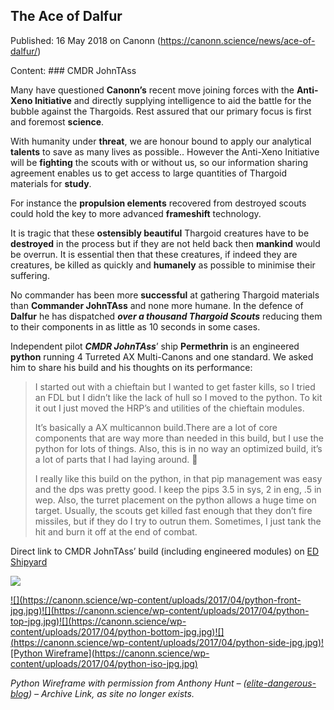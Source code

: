 ## The Ace of Dalfur

Published: 16 May 2018 on Canonn (https://canonn.science/news/ace-of-dalfur/)

Content: ### CMDR JohnTAss

Many have questioned **Canonn’s** recent move joining forces with the **Anti-Xeno Initiative** and directly supplying intelligence to aid the battle for the bubble against the Thargoids. Rest assured that our primary focus is first and foremost **science**.

With humanity under **threat**, we are honour bound to apply our analytical **talents** to save as many lives as possible.. However the Anti-Xeno Initiative will be **fighting** the scouts with or without us, so our information sharing agreement enables us to get access to large quantities of Thargoid materials for **study**.

For instance the **propulsion elements** recovered from destroyed scouts could hold the key to more advanced **frameshift** technology.

It is tragic that these **ostensibly beautiful** Thargoid creatures have to be **destroyed** in the process but if they are not held back then **mankind** would be overrun. It is essential then that these creatures, if indeed they are creatures, be killed as quickly and **humanely** as possible to minimise their suffering.

No commander has been more **successful** at gathering Thargoid materials than **Commander JohnTAss** and none more humane. In the defence of **Dalfur** he has dispatched ***over a thousand Thargoid Scouts*** reducing them to their components in as little as 10 seconds in some cases.

Independent pilot ***CMDR JohnTAss***’ ship **Permethrin** is an engineered **python** running 4 Turreted AX Multi-Canons and one standard. We asked him to share his build and his thoughts on its performance:

> 
> I started out with a chieftain but I wanted to get faster kills, so I tried an FDL but I didn’t like the lack of hull so I moved to the python. To kit it out I just moved the HRP’s and utilities of the chieftain modules.
> 
> 
> It’s basically a AX multicannon build.There are a lot of core components that are way more than needed in this build, but I use the python for lots of things. Also, this is in no way an optimized build, it’s a lot of parts that I had laying around. 🙂
> 
> 
> I really like this build on the python, in that pip management was easy and the dps was pretty good. I keep the pips 3.5 in sys, 2 in eng, .5 in wep. Also, the turret placement on the python allows a huge time on target. Usually, the scouts get killed fast enough that they don’t fire missiles, but if they do I try to outrun them. Sometimes, I just tank the hit and burn it off at the end of combat.

Direct link to CMDR JohnTAss’ build (including engineered modules) on [ED Shipyard](https://edsy.org/#/L=C50H4C0S3,L5J0L5J0L5J0L3v0Hf60,DBwG5G716004qpD8u00CxBoGf7iKf7iOf7iDBwG5G716004qpD8u00CxBoGf7iKf7iOf7iDBwG5G716004qpD8u00CxBoGf7iKf7iOf7iEB20,9p3H5G44wprAfWGEfWGIfWGABl0APoG5G56qpD8phQEq00GxIyK_58AdsG5G40upD6s_U8qpDGyvMAsOG3022_006wPcBAEG3G6InebKy47QnefSy46Ynefay46BOIG3G32_Pc6y00Iu00Bcg1,,7UeG9G64wPc8oPcWu00arFugy7ikhhX7jw07jw015OH5G50wPc4-8nAqGJEqGJIqGJ15OH5G50wPc4-8nAqGJEqGJIqGJ15OH5G50wPc4-8nAqGJEqGJIqGJ22K122K120m1)

![](https://canonn.science/wp-content/uploads/2018/05/JTA_Python-300x245.jpg)

[!\[\](https://canonn.science/wp-content/uploads/2017/04/python-front-jpg.jpg)](https://canonn.science/wp-content/uploads/2017/04/python-front-jpg.jpg "python-front-jpg")[!\[\](https://canonn.science/wp-content/uploads/2017/04/python-top-jpg.jpg)](https://canonn.science/wp-content/uploads/2017/04/python-top-jpg.jpg "python-top-jpg")[!\[\](https://canonn.science/wp-content/uploads/2017/04/python-bottom-jpg.jpg)](https://canonn.science/wp-content/uploads/2017/04/python-bottom-jpg.jpg "python-bottom-jpg")[!\[\](https://canonn.science/wp-content/uploads/2017/04/python-side-jpg.jpg)](https://canonn.science/wp-content/uploads/2017/04/python-side-jpg.jpg "python-side-jpg")[!\[Python Wireframe\](https://canonn.science/wp-content/uploads/2017/04/python-iso-jpg.jpg)](https://canonn.science/wp-content/uploads/2017/04/python-iso-jpg.jpg "Python Wireframe")

*Python Wireframe with permission from Anthony Hunt – ([elite-dangerous-blog](https://canonn.fyi/elite-dangerous-blog)) – Archive Link, as site no longer exists.*